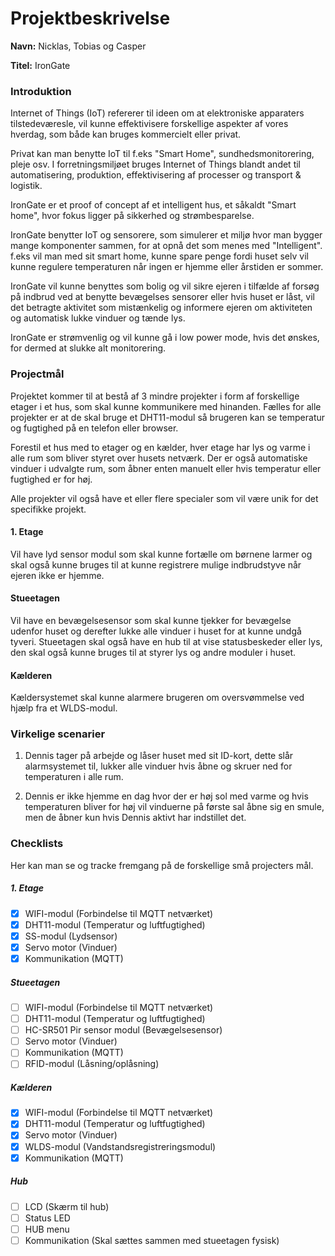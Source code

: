 # Projektbeskrivelse

**Navn:** Nicklas, Tobias og Casper

**Titel:** IronGate

### Introduktion

Internet of Things (IoT) refererer til ideen om at elektroniske apparaters tilstedeværesle, vil kunne effektivisere forskellige aspekter af vores hverdag, som både kan bruges kommercielt eller privat. 

Privat kan man benytte IoT til f.eks "Smart Home", sundhedsmonitorering, pleje osv. I forretningsmiljøet bruges Internet of Things blandt andet til automatisering, produktion, effektivisering af processer og transport & logistik.

IronGate er et proof of concept af et intelligent hus, et såkaldt "Smart home", hvor fokus ligger på sikkerhed og strømbesparelse.

IronGate benytter IoT og sensorere, som simulerer et miljø hvor man bygger mange komponenter sammen, for at opnå det som menes med "Intelligent". f.eks vil man med sit smart home, kunne spare penge fordi huset selv vil kunne regulere temperaturen når ingen er hjemme eller årstiden er sommer.

IronGate vil kunne benyttes som bolig og vil sikre ejeren i tilfælde af forsøg på indbrud ved at benytte bevægelses sensorer eller hvis huset er låst, vil det betragte aktivitet som mistænkelig og informere ejeren om aktiviteten og automatisk lukke vinduer og tænde lys.

IronGate er strømvenlig og vil kunne gå i low power mode, hvis det ønskes, for dermed at slukke alt monitorering.

### Projectmål

Projektet kommer til at bestå af 3 mindre projekter i form af forskellige etager i et hus, som skal kunne kommunikere med hinanden. 
Fælles for alle projekter er at de skal bruge et DHT11-modul så brugeren kan se temperatur og fugtighed på en telefon eller browser.

Forestil et hus med to etager og en kælder, hver etage har lys og varme i alle rum som bliver styret over husets netværk. Der er også automatiske vinduer i udvalgte rum, som åbner enten manuelt eller hvis temperatur eller fugtighed er for høj.

Alle projekter vil også have et eller flere specialer som vil være unik for det specifikke projekt.

#### 1. Etage

Vil have lyd sensor modul som skal kunne fortælle om børnene larmer og skal også kunne bruges til at kunne registrere mulige indbrudstyve når ejeren ikke er hjemme.

#### Stueetagen  

Vil have en bevægelsesensor som skal kunne tjekker for bevægelse udenfor huset og derefter lukke alle vinduer i huset for at kunne undgå tyveri. 
Stueetagen skal også have en hub til at vise statusbeskeder eller lys, den skal også kunne bruges til at styrer lys og andre moduler i huset.

#### Kælderen

Kældersystemet skal kunne alarmere brugeren om oversvømmelse ved hjælp fra et WLDS-modul. 


### Virkelige scenarier


1.	Dennis tager på arbejde og låser huset med sit ID-kort, dette slår alarmsystemet til, lukker alle vinduer hvis åbne og skruer ned for temperaturen i alle rum.

2.	Dennis er ikke hjemme en dag hvor der er høj sol med varme og hvis temperaturen bliver for høj vil vinduerne på første sal åbne sig en smule, men de åbner kun hvis Dennis aktivt har indstillet det.


### Checklists

Her kan man se og tracke fremgang på de forskellige små projecters mål.

##### 1. Etage
- [X] WIFI-modul (Forbindelse til MQTT netværket)
- [X] DHT11-modul (Temperatur og luftfugtighed)
- [X] SS-modul (Lydsensor)
- [X] Servo motor (Vinduer)
- [X] Kommunikation (MQTT)

##### Stueetagen
- [ ] WIFI-modul (Forbindelse til MQTT netværket)
- [ ] DHT11-modul (Temperatur og luftfugtighed)
- [ ] HC-SR501 Pir sensor modul (Bevægelsesensor)
- [ ] Servo motor (Vinduer)
- [ ] Kommunikation (MQTT)
- [ ] RFID-modul (Låsning/oplåsning)

##### Kælderen
- [X] WIFI-modul (Forbindelse til MQTT netværket)
- [X] DHT11-modul (Temperatur og luftfugtighed)
- [X] Servo motor (Vinduer)
- [X] WLDS-modul (Vandstandsregistreringsmodul)
- [X] Kommunikation (MQTT)

##### Hub
- [ ] LCD (Skærm til hub)
- [ ] Status LED
- [ ] HUB menu
- [ ] Kommunikation (Skal sættes sammen med stueetagen fysisk)
